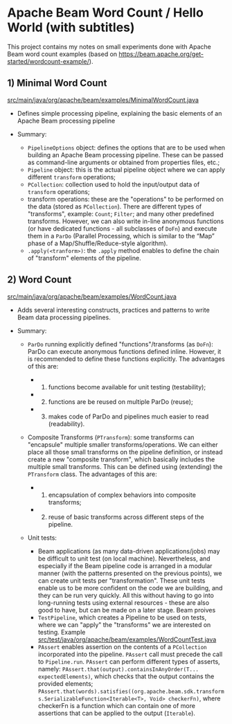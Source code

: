 # Apache Beam Word Count / Hello World (with subtitles)

This project contains my notes on small experiments done with Apache Beam word count examples (based on https://beam.apache.org/get-started/wordcount-example/).

## 1) Minimal Word Count
[src/main/java/org/apache/beam/examples/MinimalWordCount.java](./src/main/java/org/apache/beam/examples/MinimalWordCount.java)

- Defines simple processing pipeline, explaining the basic elements of an Apache Beam processing pipeline
- Summary:

  - `PipelineOptions` object: defines the options that are to be used when building an Apache Beam processing pipeline. These can be passed as command-line arguments or obtained from properties files, etc.;
  - `Pipeline` object: this is the actual pipeline object where we can apply different `transform` operations;
  - `PCollection`: collection used to hold the input/output data of `transform` operations;
  - transform operations: these are the "operations" to be performed on the data (stored as `PCollection`). There are different types of "transforms", example: `Count`; `Filter`; and many other predefined transforms. However, we can also write in-line anonymous functions (or have dedicated functions - all subclasses of `DoFn`) and execute them in a `ParDo` (Parallel Processing, which is similar to the “Map” phase of a Map/Shuffle/Reduce-style algorithm).
  - `.apply(<tranform>)`: the `.apply` method enables to define the chain of "transform" elements of the pipeline.

## 2) Word Count
[src/main/java/org/apache/beam/examples/WordCount.java](./src/main/java/org/apache/beam/examples/WordCount.java)

- Adds several interesting constructs, practices and patterns to write Beam data processing pipelines.
- Summary:

  - `ParDo` running explicitly defined "functions"/transforms (as `DoFn`): ParDo can execute anonymous functions defined inline. However, it is recommended to define these functions explicitly. The advantages of this are:

    - 1) functions become available for unit testing (testability);
    - 2) functions are be reused on multiple ParDo (reuse);
    - 3) makes code of ParDo and pipelines much easier to read (readability).

  - Composite Transforms (`PTransform`): some transforms can "encapsule" multiple smaller transforms/operations. We can either place all those small transforms on the pipeline definition, or instead create a new "composite transform", which basically includes the multiple small transforms. This can be defined using (extending) the `PTransform` class. The advantages of this are:

    - 1) encapsulation of complex behaviors into composite transforms;
    - 2) reuse of basic transforms across different steps of the pipeline.

  - Unit tests:

    - Beam applications (as many data-driven applications/jobs) may be difficult to unit test (on local machine). Nevertheless, and especially if the Beam pipeline code is arranged in a modular manner (with the patterns presented on the previous points), we can create unit tests per "transformation". These unit tests enable us to be more confident on the code we are building, and they can be run very quickly. All this without having to go into long-running tests using external resources - these are also good to have, but can be made on a later stage. Beam proives
    - `TestPipeline`, which creates a Pipeline to be used on tests, where we can "apply" the "transforms" we are interested on testing. Example [src/test/java/org/apache/beam/examples/WordCountTest.java](src/test/java/org/apache/beam/examples/WordCountTest.java)
    - `PAssert` enables assertion on the contents of a `PCollection` incorporated into the pipeline. `PAssert` call must precede the call to `Pipeline.run`. `PAssert` can perform different types of asserts, namely: `PAssert.that(output).containsInAnyOrder(T... expectedElements)`, which checks that the output contains the provided elements; `PAssert.that(words).satisfies((org.apache.beam.sdk.transforms.SerializableFunction<Iterable<T>, Void> checkerFn)`, where checkerFn is a function which can contain one of more assertions that can be applied to the output (`Iterable`).
